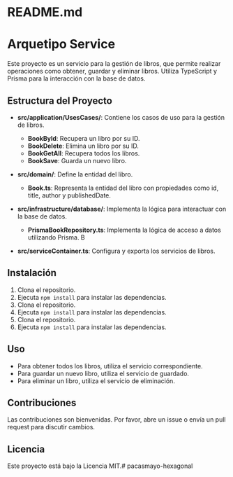 # README.md

# Arquetipo Service

Este proyecto es un servicio para la gestión de libros, que permite realizar operaciones como obtener, guardar y eliminar libros. Utiliza TypeScript y Prisma para la interacción con la base de datos.

## Estructura del Proyecto

- **src/application/UsesCases/**: Contiene los casos de uso para la gestión de libros.

  - **BookById**: Recupera un libro por su ID.
  - **BookDelete**: Elimina un libro por su ID.
  - **BookGetAll**: Recupera todos los libros.
  - **BookSave**: Guarda un nuevo libro.

- **src/domain/**: Define la entidad del libro.

  - **Book.ts**: Representa la entidad del libro con propiedades como id, title, author y publishedDate.

- **src/infrastructure/database/**: Implementa la lógica para interactuar con la base de datos.

  - **PrismaBookRepository.ts**: Implementa la lógica de acceso a datos utilizando Prisma.
    B

- **src/serviceContainer.ts**: Configura y exporta los servicios de libros.

## Instalación

1. Clona el repositorio.
2. Ejecuta `npm install` para instalar las dependencias.
3. Clona el repositorio.
4. Ejecuta `npm install` para instalar las dependencias.
5. Clona el repositorio.
6. Ejecuta `npm install` para instalar las dependencias.

## Uso

- Para obtener todos los libros, utiliza el servicio correspondiente.
- Para guardar un nuevo libro, utiliza el servicio de guardado.
- Para eliminar un libro, utiliza el servicio de eliminación.

## Contribuciones

Las contribuciones son bienvenidas. Por favor, abre un issue o envía un pull request para discutir cambios.

## Licencia

Este proyecto está bajo la Licencia MIT.# pacasmayo-hexagonal
